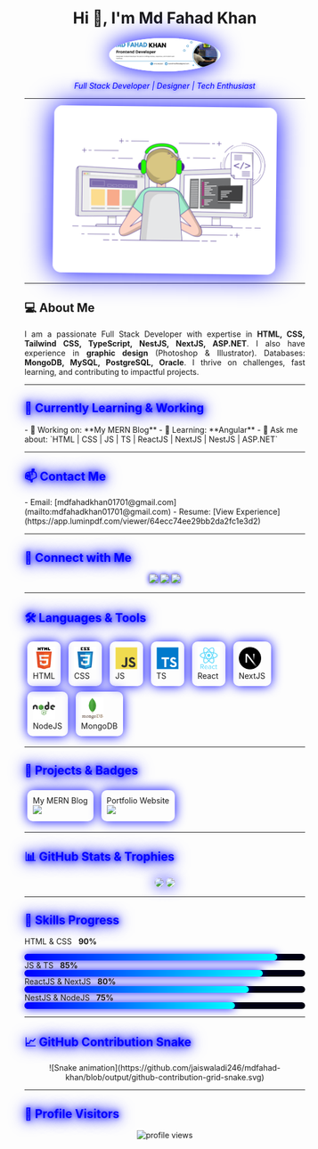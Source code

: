 <h1 align="center">Hi 👋, I'm Md Fahad Khan</h1>
<div align="center">
  <img src="https://github.com/md-fahad1/md-fahad1/blob/main/fahad1.png" width="200" style="border-radius:50%; box-shadow: 0 0 40px #00f; transition: 0.5s;"/>
</div>

<p align="center">
  <em style="color:#00f; text-shadow: 0 0 10px #00f;">Full Stack Developer | Designer | Tech Enthusiast</em>
</p>

---

<div align="center">
  <img src="https://github.com/mdfahad-khan/mdfahad-khan/blob/main/coder.gif" width="400" style="border-radius:15px; box-shadow: 0 0 50px #00f; animation: wave 2s infinite;"/>
</div>

<style>
@keyframes wave {
  0%, 100% { transform: rotate(0deg);}
  50% { transform: rotate(3deg);}
}
h2.glow { color:#00f; text-shadow: 0 0 10px #00f, 0 0 20px #00f, 0 0 30px #00f; }
.card { display:inline-block; margin:5px; padding:10px; border-radius:10px; box-shadow: 0 0 20px #00f; transition: 0.3s; }
.card:hover { transform: translateY(-5px); box-shadow: 0 0 35px #0ff; }
</style>

---

## 💻 About Me
<p align="justify">
I am a passionate Full Stack Developer with expertise in <strong>HTML, CSS, Tailwind CSS, TypeScript, NestJS, NextJS, ASP.NET</strong>.  
I also have experience in <strong>graphic design</strong> (Photoshop & Illustrator).  
Databases: <strong>MongoDB, MySQL, PostgreSQL, Oracle</strong>.  
I thrive on challenges, fast learning, and contributing to impactful projects.
</p>

---

<h2 class="glow">🌱 Currently Learning & Working</h2>
- 🔭 Working on: **My MERN Blog**  
- 🌱 Learning: **Angular**  
- 💬 Ask me about: `HTML | CSS | JS | TS | ReactJS | NextJS | NestJS | ASP.NET`  

---

<h2 class="glow">📫 Contact Me</h2>
- Email: [mdfahadkhan01701@gmail.com](mailto:mdfahadkhan01701@gmail.com)  
- Resume: [View Experience](https://app.luminpdf.com/viewer/64ecc74ee29bb2da2fc1e3d2)  

---

<h2 class="glow">🔗 Connect with Me</h2>
<p align="center">
  <a href="https://linkedin.com/in/md-fahad-khan" target="_blank"><img src="https://raw.githubusercontent.com/rahuldkjain/github-profile-readme-generator/master/src/images/icons/Social/linked-in-alt.svg" width="40" style="filter: drop-shadow(0 0 5px #00f);"/></a>
  <a href="https://www.facebook.com/md.fahadkhan.9889" target="_blank"><img src="https://raw.githubusercontent.com/rahuldkjain/github-profile-readme-generator/master/src/images/icons/Social/facebook.svg" width="40" style="filter: drop-shadow(0 0 5px #00f);"/></a>
  <a href="https://leetcode.com/evanahmedfahad/" target="_blank"><img src="https://raw.githubusercontent.com/rahuldkjain/github-profile-readme-generator/master/src/images/icons/Social/leet-code.svg" width="40" style="filter: drop-shadow(0 0 5px #00f);"/></a>
</p>

---

<h2 class="glow">🛠️ Languages & Tools</h2>
<p align="center">
  <div class="card"><img src="https://raw.githubusercontent.com/devicons/devicon/master/icons/html5/html5-original-wordmark.svg" width="40"/><br>HTML</div>
  <div class="card"><img src="https://raw.githubusercontent.com/devicons/devicon/master/icons/css3/css3-original-wordmark.svg" width="40"/><br>CSS</div>
  <div class="card"><img src="https://raw.githubusercontent.com/devicons/devicon/master/icons/javascript/javascript-original.svg" width="40"/><br>JS</div>
  <div class="card"><img src="https://raw.githubusercontent.com/devicons/devicon/master/icons/typescript/typescript-original.svg" width="40"/><br>TS</div>
  <div class="card"><img src="https://raw.githubusercontent.com/devicons/devicon/master/icons/react/react-original-wordmark.svg" width="40"/><br>React</div>
  <div class="card"><img src="https://raw.githubusercontent.com/devicons/devicon/master/icons/nextjs/nextjs-original.svg" width="40"/><br>NextJS</div>
  <div class="card"><img src="https://raw.githubusercontent.com/devicons/devicon/master/icons/nodejs/nodejs-original-wordmark.svg" width="40"/><br>NodeJS</div>
  <div class="card"><img src="https://raw.githubusercontent.com/devicons/devicon/master/icons/mongodb/mongodb-original-wordmark.svg" width="40"/><br>MongoDB</div>
</p>

---

<h2 class="glow">🌟 Projects & Badges</h2>
<p align="center">
  <div class="card">My MERN Blog<br> <img src="https://img.shields.io/badge/Status-In%20Progress-blue"/></div>
  <div class="card">Portfolio Website<br> <img src="https://img.shields.io/badge/Status-Completed-blue"/></div>
</p>

---

<h2 class="glow">📊 GitHub Stats & Trophies</h2>
<p align="center">
  <img src="https://github-readme-stats.vercel.app/api?username=mdfahad-khan&show_icons=true&theme=dark&hide_border=false&bg_color=000011&title_color=00f&icon_color=00f" style="border-radius:10px; box-shadow:0 0 25px #00f;" />
  <img src="https://github-profile-trophy.vercel.app/?username=mdfahad-khan&theme=darkhub&row=1&column=6" style="border-radius:10px; box-shadow:0 0 25px #00f;" />
</p>

---

<h2 class="glow">💙 Skills Progress</h2>
<p align="left">
HTML & CSS &nbsp; <strong>90%</strong><br>
<div style="background:#000011; width:100%; height:12px; border-radius:6px;">
  <div style="width:90%; height:12px; background:linear-gradient(90deg, #00f, #0ff); border-radius:6px; box-shadow: 0 0 15px #00f;"></div>
</div>
JS & TS &nbsp; <strong>85%</strong><br>
<div style="background:#000011; width:100%; height:12px; border-radius:6px;">
  <div style="width:85%; height:12px; background:linear-gradient(90deg, #00f, #0ff); border-radius:6px; box-shadow: 0 0 15px #00f;"></div>
</div>
ReactJS & NextJS &nbsp; <strong>80%</strong><br>
<div style="background:#000011; width:100%; height:12px; border-radius:6px;">
  <div style="width:80%; height:12px; background:linear-gradient(90deg, #00f, #0ff); border-radius:6px; box-shadow: 0 0 15px #00f;"></div>
</div>
NestJS & NodeJS &nbsp; <strong>75%</strong><br>
<div style="background:#000011; width:100%; height:12px; border-radius:6px;">
  <div style="width:75%; height:12px; background:linear-gradient(90deg, #00f, #0ff); border-radius:6px; box-shadow: 0 0 15px #00f;"></div>
</div>
</p>

---

<h2 class="glow">📈 GitHub Contribution Snake</h2>
<p align="center">
  ![Snake animation](https://github.com/jaiswaladi246/mdfahad-khan/blob/output/github-contribution-grid-snake.svg)
</p>

---

<h2 class="glow">👀 Profile Visitors</h2>
<p align="center">
  <img src="https://komarev.com/ghpvc/?username=mdfahad-khan&label=Profile%20views&color=0e75b6&style=flat" alt="profile views" />
</p>
